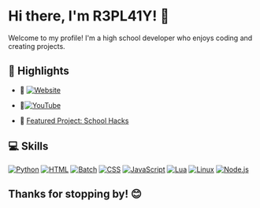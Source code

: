 # Hi there, I'm R3PL41Y! 👋

Welcome to my profile! I'm a high school developer who enjoys coding and creating projects.

## 🌟 Highlights

- 🔗 [![Website](https://img.shields.io/badge/My_Website-Live-blue?style=flat&logo=github)](https://r3p41y.github.io/R3PL4Y-S-Website/)
- 🎥[![YouTube](https://img.shields.io/badge/YouTube-???%20subs-FF0000?style=for-the-badge&logo=youtube&logoColor=white)](https://www.youtube.com/@Rekrap1)


- 🚀 [Featured Project: School Hacks]([https://github.com/R3PL41Y/School-Hacks](https://github.com/R3P41Y/School-hacks))

## 💻 Skills
[![Python](https://img.shields.io/badge/Python-3776AB?style=for-the-badge&logo=python&logoColor=white)](https://www.python.org)
[![HTML](https://img.shields.io/badge/HTML-E34F26?style=for-the-badge&logo=html5&logoColor=white)](https://developer.mozilla.org/en-US/docs/Web/HTML)
[![Batch](https://img.shields.io/badge/Batch-1f1f1f?style=for-the-badge&logo=windows&logoColor=white)](https://en.wikipedia.org/wiki/Batch_file)
[![CSS](https://img.shields.io/badge/CSS-1572B6?style=for-the-badge&logo=css3&logoColor=white)](https://developer.mozilla.org/en-US/docs/Web/CSS)
[![JavaScript](https://img.shields.io/badge/JavaScript-F7DF1E?style=for-the-badge&logo=javascript&logoColor=black)](https://developer.mozilla.org/en-US/docs/Web/JavaScript)
[![Lua](https://img.shields.io/badge/Lua-2C2D72?style=for-the-badge&logo=lua&logoColor=white)](https://www.lua.org)
[![Linux](https://img.shields.io/badge/Linux-FCC624?style=for-the-badge&logo=linux&logoColor=black)](https://www.linux.org)
[![Node.js](https://img.shields.io/badge/Node.js-339933?style=for-the-badge&logo=nodedotjs&logoColor=white)](https://nodejs.org)


## Thanks for stopping by! 😊
